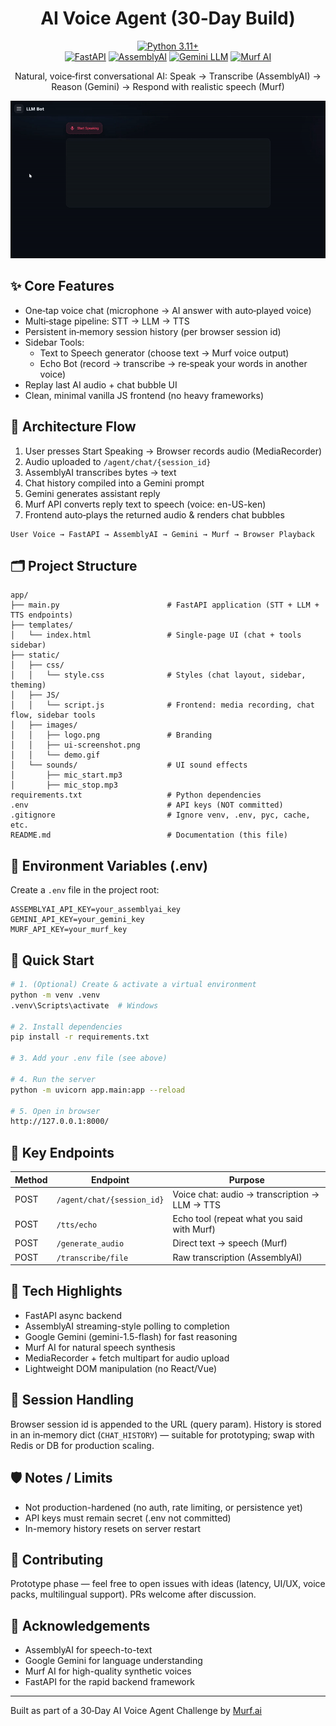 <div align="center">

# AI Voice Agent (30‑Day Build)

[![Python 3.11+](https://img.shields.io/badge/python-3.11%2B-blue.svg)](https://www.python.org/)  
[![FastAPI](https://img.shields.io/badge/FastAPI-0.111-009688?logo=fastapi)](https://fastapi.tiangolo.com/)
[![AssemblyAI](https://img.shields.io/badge/STT-AssemblyAI-5932F3)](https://www.assemblyai.com/)
[![Gemini LLM](https://img.shields.io/badge/LLM-Gemini-4285F4)](https://ai.google.dev/)
[![Murf AI](https://img.shields.io/badge/TTS-Murf.ai-FF8800)](https://murf.ai/)

Natural, voice‑first conversational AI: Speak → Transcribe (AssemblyAI) → Reason (Gemini) → Respond with realistic speech (Murf)

</div>

<p align="center">
  <img src="app/static/images/demo.gif" alt="Demo Conversation" />
</p>

## ✨ Core Features

- One‑tap voice chat (microphone → AI answer with auto‑played voice)
- Multi‑stage pipeline: STT → LLM → TTS
- Persistent in‑memory session history (per browser session id)
- Sidebar Tools:
  - Text to Speech generator (choose text → Murf voice output)
  - Echo Bot (record → transcribe → re‑speak your words in another voice)
- Replay last AI audio + chat bubble UI
- Clean, minimal vanilla JS frontend (no heavy frameworks)

## 🧠 Architecture Flow

1. User presses Start Speaking → Browser records audio (MediaRecorder)
2. Audio uploaded to `/agent/chat/{session_id}`
3. AssemblyAI transcribes bytes → text
4. Chat history compiled into a Gemini prompt
5. Gemini generates assistant reply
6. Murf API converts reply text to speech (voice: en-US-ken)
7. Frontend auto‑plays the returned audio & renders chat bubbles

```
User Voice → FastAPI → AssemblyAI → Gemini → Murf → Browser Playback
```

## 🗂️ Project Structure

```
app/
├── main.py                        # FastAPI application (STT + LLM + TTS endpoints)
├── templates/
│   └── index.html                 # Single-page UI (chat + tools sidebar)
├── static/
│   ├── css/
│   │   └── style.css              # Styles (chat layout, sidebar, theming)
│   ├── JS/
│   │   └── script.js              # Frontend: media recording, chat flow, sidebar tools
│   ├── images/
│   │   ├── logo.png               # Branding
│   │   ├── ui-screenshot.png      
│   │   └── demo.gif               
│   └── sounds/                    # UI sound effects
│       ├── mic_start.mp3
│       ├── mic_stop.mp3
requirements.txt                   # Python dependencies
.env                               # API keys (NOT committed)
.gitignore                         # Ignore venv, .env, pyc, cache, etc.
README.md                          # Documentation (this file)
```

## 🔑 Environment Variables (.env)

Create a `.env` file in the project root:

```
ASSEMBLYAI_API_KEY=your_assemblyai_key
GEMINI_API_KEY=your_gemini_key
MURF_API_KEY=your_murf_key
```

## 🚀 Quick Start

```bash
# 1. (Optional) Create & activate a virtual environment
python -m venv .venv
.venv\Scripts\activate  # Windows

# 2. Install dependencies
pip install -r requirements.txt

# 3. Add your .env file (see above)

# 4. Run the server
python -m uvicorn app.main:app --reload

# 5. Open in browser
http://127.0.0.1:8000/
```

## 📡 Key Endpoints

| Method | Endpoint                   | Purpose                                       |
| ------ | -------------------------- | --------------------------------------------- |
| POST   | `/agent/chat/{session_id}` | Voice chat: audio → transcription → LLM → TTS |
| POST   | `/tts/echo`                | Echo tool (repeat what you said with Murf)    |
| POST   | `/generate_audio`          | Direct text → speech (Murf)                   |
| POST   | `/transcribe/file`         | Raw transcription (AssemblyAI)                |

## 🧪 Tech Highlights

- FastAPI async backend
- AssemblyAI streaming-style polling to completion
- Google Gemini (gemini-1.5-flash) for fast reasoning
- Murf AI for natural speech synthesis
- MediaRecorder + fetch multipart for audio upload
- Lightweight DOM manipulation (no React/Vue)

## 🔄 Session Handling

Browser session id is appended to the URL (query param). History is stored in an in‑memory dict (`CHAT_HISTORY`) — suitable for prototyping; swap with Redis or DB for production scaling.


## 🛡️ Notes / Limits

- Not production-hardened (no auth, rate limiting, or persistence yet)
- API keys must remain secret (.env not committed)
- In-memory history resets on server restart

## 🤝 Contributing

Prototype phase — feel free to open issues with ideas (latency, UI/UX, voice packs, multilingual support). PRs welcome after discussion.

<!--## 📄 License

Add a LICENSE file (MIT recommended) if you plan to open source formally.-->

## 🙌 Acknowledgements

- AssemblyAI for speech-to-text
- Google Gemini for language understanding
- Murf AI for high-quality synthetic voices
- FastAPI for the rapid backend framework

---

Built as part of a 30‑Day AI Voice Agent Challenge by <a href="https://murf.ai/" target="_blank">Murf.ai</a>
